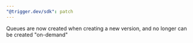 ```yaml
---
"@trigger.dev/sdk": patch
---
```


Queues are now created when creating a new version, and no longer can be created "on-demand"
